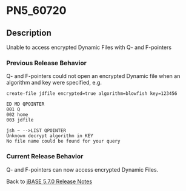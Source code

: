 # PN5_60720

<PageHeader />

## Description

Unable to access encrypted Dynamic Files with Q- and F-pointers

### Previous Release Behavior

Q- and F-pointers could not open an encrypted Dynamic file when an algorithm and key were specified, e.g.

```
create-file jdfile encrypted=true algorithm=blowfish key=123456

ED MD QPOINTER
001 Q
002 home
003 jdfile

jsh ~ -->LIST QPOINTER
Unknown decrypt algorithm in KEY
No file name could be found for your query
```

### Current Release Behavior

Q- and F-pointers can now access encrypted Dynamic Files.

Back to [jBASE 5.7.0 Release Notes](./../README.md)

<PageFooter />
